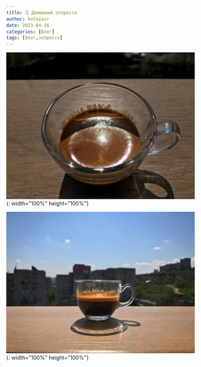 ```yaml
---
title: 🗒 Домашний эспрессо
author: kofezavr
date: 2023-04-16
categories: [Блог]
tags: [блог,эспрессо]
--- 
```

![Домашний эспрессо](/assets/img/posts/23/04/home-espresso-2.jpg){: width="100%" height="100%"}

![Домашний эспрессо](/assets/img/posts/23/04/home-espresso-3.jpg){: width="100%" height="100%"}